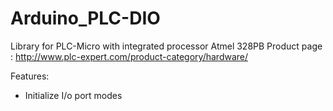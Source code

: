 # Arduino_PLC-DIO
Library for PLC-Micro with integrated processor Atmel 328PB
Product page : http://www.plc-expert.com/product-category/hardware/

Features:
* Initialize I/o port modes
